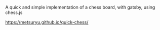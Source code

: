<p>A quick and simple implementation of a chess board, with gatsby, using chess.js</p>

https://metsuryu.github.io/quick-chess/

